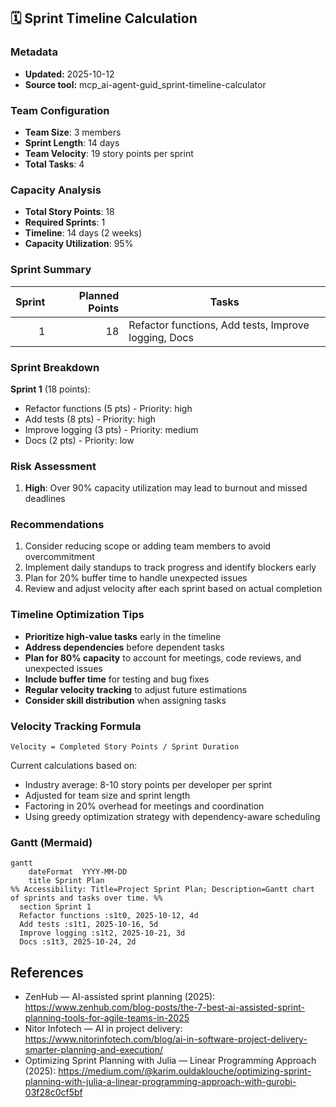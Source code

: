 ## 🗓️ Sprint Timeline Calculation

### Metadata
- **Updated:** 2025-10-12
- **Source tool:** mcp_ai-agent-guid_sprint-timeline-calculator


### Team Configuration
- **Team Size**: 3 members
- **Sprint Length**: 14 days
- **Team Velocity**: 19 story points per sprint
- **Total Tasks**: 4

### Capacity Analysis
- **Total Story Points**: 18
- **Required Sprints**: 1
- **Timeline**: 14 days (2 weeks)
- **Capacity Utilization**: 95%

### Sprint Summary
| Sprint | Planned Points | Tasks |
|-------:|----------------:|-------|
| 1 | 18 | Refactor functions, Add tests, Improve logging, Docs |

### Sprint Breakdown
**Sprint 1** (18 points):
  - Refactor functions (5 pts) - Priority: high
  - Add tests (8 pts) - Priority: high
  - Improve logging (3 pts) - Priority: medium
  - Docs (2 pts) - Priority: low

### Risk Assessment
1. **High**: Over 90% capacity utilization may lead to burnout and missed deadlines

### Recommendations
1. Consider reducing scope or adding team members to avoid overcommitment
2. Implement daily standups to track progress and identify blockers early
3. Plan for 20% buffer time to handle unexpected issues
4. Review and adjust velocity after each sprint based on actual completion

### Timeline Optimization Tips
- **Prioritize high-value tasks** early in the timeline
- **Address dependencies** before dependent tasks
- **Plan for 80% capacity** to account for meetings, code reviews, and unexpected issues
- **Include buffer time** for testing and bug fixes
- **Regular velocity tracking** to adjust future estimations
- **Consider skill distribution** when assigning tasks

### Velocity Tracking Formula
`Velocity = Completed Story Points / Sprint Duration`

Current calculations based on:
- Industry average: 8-10 story points per developer per sprint
- Adjusted for team size and sprint length
- Factoring in 20% overhead for meetings and coordination
- Using greedy optimization strategy with dependency-aware scheduling

### Gantt (Mermaid)
```mermaid
gantt
	dateFormat  YYYY-MM-DD
	title Sprint Plan
%% Accessibility: Title=Project Sprint Plan; Description=Gantt chart of sprints and tasks over time. %%
  section Sprint 1
  Refactor functions :s1t0, 2025-10-12, 4d
  Add tests :s1t1, 2025-10-16, 5d
  Improve logging :s1t2, 2025-10-21, 3d
  Docs :s1t3, 2025-10-24, 2d
```

## References
- ZenHub — AI-assisted sprint planning (2025): https://www.zenhub.com/blog-posts/the-7-best-ai-assisted-sprint-planning-tools-for-agile-teams-in-2025
- Nitor Infotech — AI in project delivery: https://www.nitorinfotech.com/blog/ai-in-software-project-delivery-smarter-planning-and-execution/
- Optimizing Sprint Planning with Julia — Linear Programming Approach (2025): https://medium.com/@karim.ouldaklouche/optimizing-sprint-planning-with-julia-a-linear-programming-approach-with-gurobi-03f28c0cf5bf


